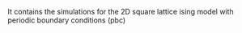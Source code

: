 It contains the simulations for the 2D square lattice ising model with periodic boundary conditions (pbc)
